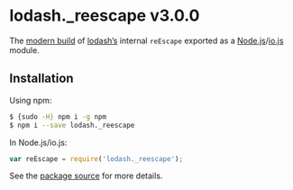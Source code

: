 # lodash._reescape v3.0.0

The [modern build](https://github.com/lodash/lodash/wiki/Build-Differences) of [lodash’s](https://lodash.com/) internal `reEscape` exported as a [Node.js](http://nodejs.org/)/[io.js](https://iojs.org/) module.

## Installation

Using npm:

```bash
$ {sudo -H} npm i -g npm
$ npm i --save lodash._reescape
```

In Node.js/io.js:

```js
var reEscape = require('lodash._reescape');
```

See the [package source](https://github.com/lodash/lodash/blob/3.0.0-npm-packages/lodash._reescape) for more details.
